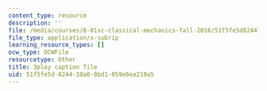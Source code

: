 ```yaml
---
content_type: resource
description: ''
file: /media/courses/8-01sc-classical-mechanics-fall-2016/51f5fe5d824410a08bd1059e6ea219a5_prCwfSiWuq0.srt
file_type: application/x-subrip
learning_resource_types: []
ocw_type: OCWFile
resourcetype: Other
title: 3play caption file
uid: 51f5fe5d-8244-10a0-8bd1-059e6ea219a5
---
```

